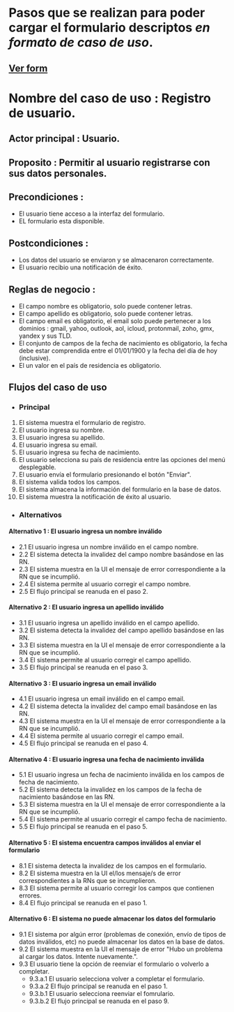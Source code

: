 # Pasos que se realizan para poder cargar el formulario descriptos *en formato de caso de uso*.
<a href="https://davidoreiro97.github.io/ejercicioFormCILSA/" target="_blank">Ver form</a>
---
# Nombre del caso de uso : Registro de usuario.
## Actor principal : Usuario.
## Proposito : Permitir al usuario registrarse con sus datos personales.

## Precondiciones : 
  - El usuario tiene acceso a la interfaz del formulario.
  - EL formulario esta disponible.

## Postcondiciones :
  - Los datos del usuario se enviaron y se almacenaron correctamente.
  - El usuario recibio una notificación de éxito.

## Reglas de negocio : 
  - El campo nombre es obligatorio, solo puede contener letras.
  - El campo apellido es obligatorio, solo puede contener letras.
  - El campo email es obligatorio, el email solo puede pertenecer a los dominios : gmail, yahoo, outlook, aol, icloud, protonmail, zoho, gmx, yandex y sus TLD.
  - El conjunto de campos de la fecha de nacimiento es obligatorio, la fecha debe estar comprendida entre el 01/01/1900 y la fecha del día de hoy (inclusive).
  - El un valor en el país de residencia es obligatorio.
## Flujos del caso de uso
- ### Principal
1. El sistema muestra el formulario de registro.
2. El usuario ingresa su nombre.
3. El usuario ingresa su apellido.
4. El usuario ingresa su email.
5. El usuario ingresa su fecha de nacimiento.
6. El usuario selecciona su país de residencia entre las opciones del menú desplegable.
7. El usuario envía el formulario presionando el botón "Enviar".
8. El sistema valida todos los campos.
9. El sistema almacena la información del formulario en la base de datos.
10. El sistema muestra la notificación de éxito al usuario.
- ### Alternativos
#### Alternativo 1 : El usuario ingresa un __nombre inválido__
- 2.1 El usuario ingresa un nombre inválido en el campo nombre.
- 2.2 El sistema detecta la invalidez del campo nombre basándose en las RN.
- 2.3 El sistema muestra en la UI el mensaje de error correspondiente a la RN que se incumplió.
- 2.4 El sistema permite al usuario corregir el campo nombre.
- 2.5 El flujo principal se reanuda en el paso 2.

#### Alternativo 2 : El usuario ingresa un __apellido inválido__
- 3.1 El usuario ingresa un apellido inválido en el campo apellido.
- 3.2 El sistema detecta la invalidez del campo apellido basándose en las RN.
- 3.3 El sistema muestra en la UI el mensaje de error correspondiente a la RN que se incumplió.
- 3.4 El sistema permite al usuario corregir el campo apellido.
- 3.5 El flujo principal se reanuda en el paso 3.

#### Alternativo 3 : El usuario ingresa un __email inválido__
- 4.1 El usuario ingresa un email inválido en el campo email.
- 4.2 El sistema detecta la invalidez del campo email basándose en las RN.
- 4.3 El sistema muestra en la UI el mensaje de error correspondiente a la RN que se incumplió.
- 4.4 El sistema permite al usuario corregir el campo email.
- 4.5 El flujo principal se reanuda en el paso 4.

#### Alternativo 4 : El usuario ingresa una __fecha de nacimiento inválida__
- 5.1 El usuario ingresa un fecha de nacimiento inválida en los campos de fecha de nacimiento.
- 5.2 El sistema detecta la invalidez en los campos de la fecha de nacimiento basándose en las RN.
- 5.3 El sistema muestra en la UI el mensaje de error correspondiente a la RN que se incumplió.
- 5.4 El sistema permite al usuario corregir el campo fecha de nacimiento.
- 5.5 El flujo principal se reanuda en el paso 5.

#### Alternativo 5 : El sistema encuentra __campos inválidos al enviar el formulario__
- 8.1 El sistema detecta la invalidez de los campos en el formulario.
- 8.2 El sistema muestra en la UI el/los mensaje/s de error correspondientes a la RNs que se incumplieron.
- 8.3 El sistema permite al usuario corregir los campos que contienen errores.
- 8.4 El flujo principal se reanuda en el paso 1.

#### Alternativo 6 : El sistema __no puede almacenar los datos del formulario__
- 9.1 El sistema por algún error (problemas de conexión, envío de tipos de datos inválidos, etc) no puede almacenar los datos en la base de datos.
- 9.2 El sistema muestra en la UI el mensaje de error "Hubo un problema al cargar los datos. Intente nuevamente.".
- 9.3 El usuario tiene la opción de reenviar el formulario o volverlo a completar.
  - 9.3.a.1 El usuario selecciona volver a completar el formulario.
  - 9.3.a.2 El flujo principal se reanuda en el paso 1.
  - 9.3.b.1 El usuario selecciona reenviar el fomrulario.
  - 9.3.b.2 El flujo principal se reanuda en el paso 9.
